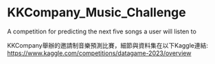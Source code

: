 # KKCompany_Music_Challenge
A competition for predicting the next five songs a user will listen to  

KKCompany舉辦的邀請制音樂預測比賽，細節與資料集在以下Kaggle連結:  
https://www.kaggle.com/competitions/datagame-2023/overview
